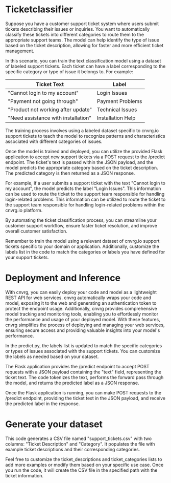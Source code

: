 # Ticketclassifier

Suppose you have a customer support ticket system where users submit tickets describing their issues or inquiries. You want to automatically classify these tickets into different categories to route them to the appropriate support teams. The model can help identify the type of issue based on the ticket description, allowing for faster and more efficient ticket management. 

In this scenario, you can train the text classification model using a dataset of labeled support tickets. Each ticket can have a label corresponding to the specific category or type of issue it belongs to. For example:

| Ticket Text                           | Label               |
|---------------------------------------|---------------------|
| "Cannot login to my account"           | Login Issues        |
| "Payment not going through"            | Payment Problems    |
| "Product not working after update"     | Technical Issues    |
| "Need assistance with installation"    | Installation Help   |

The training process involves using a labeled dataset specific to cnvrg.io support tickets to teach the model to recognize patterns and characteristics associated with different categories of issues.

Once the model is trained and deployed, you can utilize the provided Flask application to accept new support tickets via a POST request to the /predict endpoint. The ticket's text is passed within the JSON payload, and the model predicts the appropriate category based on the ticket description. The predicted category is then returned as a JSON response.

For example, if a user submits a support ticket with the text "Cannot login to my account", the model predicts the label "Login Issues". This information can be used to route the ticket to the support team responsible for handling login-related problems. This information can be utilized to route the ticket to the support team responsible for handling login-related problems within the cnvrg.io platform.

By automating the ticket classification process, you can streamline your customer support workflow, ensure faster ticket resolution, and improve overall customer satisfaction.

Remember to train the model using a relevant dataset of cnvrg.io support tickets specific to your domain or application. Additionally, customize the labels list in the code to match the categories or labels you have defined for your support tickets.

# Deployment and Inference


With cnvrg, you can easily deploy your code and model as a lightweight REST API for web services. cnvrg automatically wraps your code and model, exposing it to the web and generating an authentication token to protect the endpoint usage. Additionally, cnvrg provides comprehensive model tracking and monitoring tools, enabling you to effortlessly monitor the performance and usage of your deployed model. With these features, cnvrg simplifies the process of deploying and managing your web services, ensuring secure access and providing valuable insights into your model's performance.

In the predict.py, the labels list is updated to match the specific categories or types of issues associated with the support tickets. You can customize the labels as needed based on your dataset.

The Flask application provides the /predict endpoint to accept POST requests with a JSON payload containing the "text" field, representing the ticket text. The code tokenizes the text, performs the forward pass through the model, and returns the predicted label as a JSON response.

Once the Flask application is running, you can make POST requests to the /predict endpoint, providing the ticket text in the JSON payload, and receive the predicted label in the response.

# Generate your dataset

This code generates a CSV file named "support_tickets.csv" with two columns: "Ticket Description" and "Category". It populates the file with example ticket descriptions and their corresponding categories.

Feel free to customize the ticket_descriptions and ticket_categories lists to add more examples or modify them based on your specific use case. Once you run the code, it will create the CSV file in the specified path with the ticket information.
